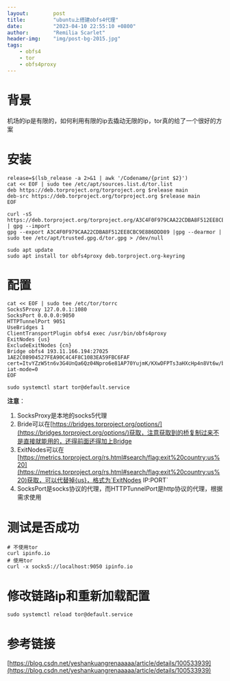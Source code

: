 ```yaml
---
layout:        post
title:         "ubuntu上搭建obfs4代理"
date:          "2023-04-10 22:55:10 +0800"
author:        "Remilia Scarlet"
header-img:    "img/post-bg-2015.jpg"
tags:
    - obfs4
    - tor
    - obfs4proxy
---
```


# 背景 #

机场的ip是有限的，如何利用有限的ip去撬动无限的ip，tor真的给了一个很好的方案

# 安装 #

    release=$(lsb_release -a 2>&1 | awk '/Codename/{print $2}')
    cat << EOF | sudo tee /etc/apt/sources.list.d/tor.list
    deb https://deb.torproject.org/torproject.org $release main
    deb-src https://deb.torproject.org/torproject.org $release main
    EOF

    curl -sS https://deb.torproject.org/torproject.org/A3C4F0F979CAA22CDBA8F512EE8CBC9E886DDD89.asc | gpg --import
    gpg --export A3C4F0F979CAA22CDBA8F512EE8CBC9E886DDD89 |gpg --dearmor | sudo tee /etc/apt/trusted.gpg.d/tor.gpg > /dev/null

    sudo apt update
    sudo apt install tor obfs4proxy deb.torproject.org-keyring

# 配置 #

    cat << EOF | sudo tee /etc/tor/torrc
    Socks5Proxy 127.0.0.1:1080
    SocksPort 0.0.0.0:9050
    HTTPTunnelPort 9051
    UseBridges 1
    ClientTransportPlugin obfs4 exec /usr/bin/obfs4proxy
    ExitNodes {us}
    ExcludeExitNodes {cn} 
    Bridge obfs4 193.11.166.194:27025 1AE2C08904527FEA90C4C4F8C1083EA59FBC6FAF cert=ItvYZzW5tn6v3G4UnQa6Qz04Npro6e81AP70YujmK/KXwDFPTs3aHXcHp4n8Vt6w/bv8cA iat-mode=0
    EOF

    sudo systemctl start tor@default.service

**注意**：
1. SocksProxy是本地的socks5代理
2. Bride可以在[https://bridges.torproject.org/options/](https://bridges.torproject.org/options/)获取，注意获取到的桥复制过来不是直接就能用的，还得前面还得加上Bridge
3. ExitNodes可以在[https://metrics.torproject.org/rs.html#search/flag:exit%20country:us%20](https://metrics.torproject.org/rs.html#search/flag:exit%20country:us%20)获取，可以代替掉{us}，格式为`ExitNodes IP:PORT`
4. SocksPort是socks协议的代理，而HTTPTunnelPort是http协议的代理，根据需求使用


# 测试是否成功 #

    # 不使用tor
    curl ipinfo.io 
    # 使用tor
    curl -x socks5://localhost:9050 ipinfo.io 

# 修改链路ip和重新加载配置 #

    sudo systemctl reload tor@default.service

# 参考链接 #
[https://blog.csdn.net/yeshankuangrenaaaaa/article/details/100533939](https://blog.csdn.net/yeshankuangrenaaaaa/article/details/100533939)

